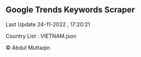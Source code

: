 

## Google Trends Keywords Scraper 
 
Last Update 24-11-2022 , 17:20:21

Country List :
VIETNAM.json



© Abdul Muttaqin 
